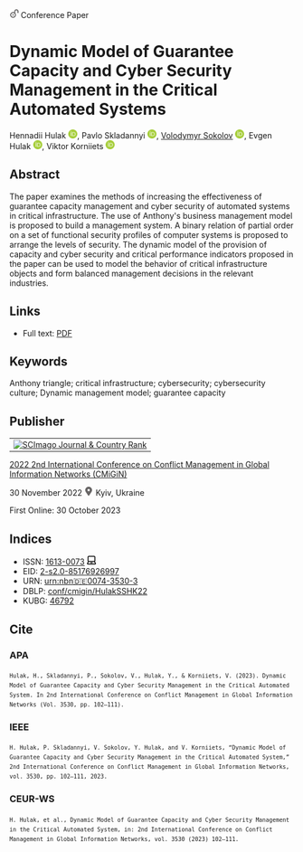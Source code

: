 <img src="/icons/unlock.svg" width="16" height="16"> Conference Paper

# Dynamic Model of Guarantee Capacity and Cyber Security Management in the Critical Automated Systems

Hennadii Hulak <a href="https://orcid.org/0000-0001-9131-9233" target="_blank"><img src="/icons/orcid.svg" width="16" height="16"></a>,
Pavlo Skladannyi <a href="https://orcid.org/0000-0002-7775-6039" target="_blank"><img src="/icons/orcid.svg" width="16" height="16"></a>,
<a href="/">Volodymyr Sokolov</a> <a href="https://orcid.org/0000-0002-9349-7946" target="_blank"><img src="/icons/orcid.svg" width="16" height="16"></a>,
Evgen Hulak <a href="https://orcid.org/0000-0003-4984-686X" target="_blank"><img src="/icons/orcid.svg" width="16" height="16"></a>,
Viktor Korniiets <a href="https://orcid.org/0000-0002-4967-8395" target="_blank"><img src="/icons/orcid.svg" width="16" height="16"></a>

## Abstract

The paper examines the methods of increasing the effectiveness of guarantee capacity management and cyber security of automated systems in critical infrastructure. The use of Anthony's business management model is proposed to build a management system. A binary relation of partial order on a set of functional security profiles of computer systems is proposed to arrange the levels of security. The dynamic model of the provision of capacity and cyber security and critical performance indicators proposed in the paper can be used to model the behavior of critical infrastructure objects and form balanced management decisions in the relevant industries.

## Links

* Full text: [PDF](https://ceur-ws.org/Vol-3530/paper11.pdf)

## Keywords

Anthony triangle; critical infrastructure; cybersecurity; cybersecurity culture; Dynamic management model; guarantee capacity

## Publisher

<table>
<tr>
<td>
<a href="https://www.scimagojr.com/journalsearch.php?q=21100218356&amp;tip=sid&amp;exact=no" title="SCImago Journal &amp; Country Rank"><img border="0" src="https://www.scimagojr.com/journal_img.php?id=21100218356" alt="SCImago Journal &amp; Country Rank"  /></a>
</td>
</tr>
</table>

[2022 2nd International Conference on Conflict Management in Global Information Networks (CMiGiN)](https://ceur-ws.org/Vol-3530/)

30 November 2022 <img src="/icons/location-pin.svg" width="16" height="16"> Kyiv, Ukraine

First Online: 30 October 2023

## Indices

* ISSN: [1613-0073](https://portal.issn.org/resource/ISSN/1613-0073) <img src="/icons/online.svg" width="16" height="16">
* EID: [2-s2.0-85176926997](http://www.scopus.com/record/display.url?origin=inward&eid=2-s2.0-85176926997)
* URN: [urn:nbn:de:0074-3530-3](https://nbn-resolving.org/xml/urn:nbn:de:0074-3530-3)
* DBLP: [conf/cmigin/HulakSSHK22](https://dblp.org/rec/conf/cmigin/HulakSSHK22.html)
* KUBG: [46792](http://elibrary.kubg.edu.ua/id/eprint/46792/)

## Cite

### APA

<small>`Hulak, H., Skladannyi, P., Sokolov, V., Hulak, Y., & Korniiets, V. (2023). Dynamic Model of Guarantee Capacity and Cyber Security Management in the Critical Automated System. In 2nd International Conference on Conflict Management in Global Information Networks (Vol. 3530, pp. 102–111).`</small>

### IEEE

<small>`H. Hulak, P. Skladannyi, V. Sokolov, Y. Hulak, and V. Korniiets, “Dynamic Model of Guarantee Capacity and Cyber Security Management in the Critical Automated System,” 2nd International Conference on Conflict Management in Global Information Networks, vol. 3530, pp. 102–111, 2023.`</small>

### CEUR-WS

<small>`H. Hulak, et al., Dynamic Model of Guarantee Capacity and Cyber Security Management in the Critical Automated System, in: 2nd International Conference on Conflict Management in Global Information Networks, vol. 3530 (2023) 102–111.`</small>